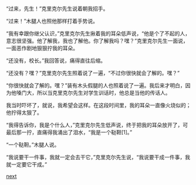 
“过来，先生！”克里克尔先生说着朝我招手。

“过来！”木腿人也照他那样打着手势说。

“我有幸跟你继父认识，”克里克尔先生揪着我的耳朵低声说，“他是个了不起的人，意志很坚强。他了解我，我也了解他。你了解我吗？嘿？”克里克尔先生一面说，一面恶作剧地狠狠拧我的耳朵。

“还没有，校长。”我回答说，痛得直往后缩。

“还没有？嘿？”克里克尔先生照着说了一遍，“不过你很快就会了解的。嘿？”

“你很快就会了解的。嘿？”装有木头假腿的人也照着说了一遍。我后来才明白，因为他嗓门大，所以当克里克尔先生对学生训话时，他总是当他的传话人。

我当时吓坏了，就说，我希望会这样。在这段时间里，我的耳朵一直像火烧似的；他拧得太狠了。

“我得告诉你，我是个什么人，”克里克尔先生低声说，终于把我的耳朵放开了，可最后那一拧，直痛得我涌出了泪水，“我是一个鞑靼[1]。”

“一个鞑靼。”木腿人说。

“我说要干一件事，我就一定会去干它，”克里克尔先生说，“我说要干成一件事，我就一定要它干成。”

[next](page86)